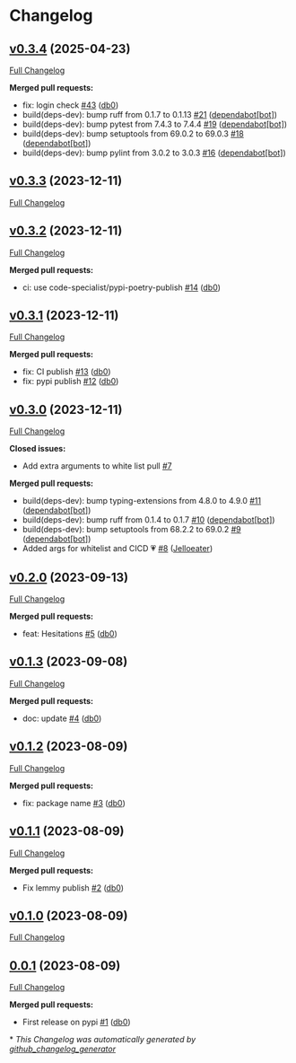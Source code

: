 # Changelog

## [v0.3.4](https://github.com/Fediseer/pythonseer/tree/v0.3.4) (2025-04-23)

[Full Changelog](https://github.com/Fediseer/pythonseer/compare/v0.3.3...v0.3.4)

**Merged pull requests:**

- fix: login check [\#43](https://github.com/Fediseer/pythonseer/pull/43) ([db0](https://github.com/db0))
- build\(deps-dev\): bump ruff from 0.1.7 to 0.1.13 [\#21](https://github.com/Fediseer/pythonseer/pull/21) ([dependabot[bot]](https://github.com/apps/dependabot))
- build\(deps-dev\): bump pytest from 7.4.3 to 7.4.4 [\#19](https://github.com/Fediseer/pythonseer/pull/19) ([dependabot[bot]](https://github.com/apps/dependabot))
- build\(deps-dev\): bump setuptools from 69.0.2 to 69.0.3 [\#18](https://github.com/Fediseer/pythonseer/pull/18) ([dependabot[bot]](https://github.com/apps/dependabot))
- build\(deps-dev\): bump pylint from 3.0.2 to 3.0.3 [\#16](https://github.com/Fediseer/pythonseer/pull/16) ([dependabot[bot]](https://github.com/apps/dependabot))

## [v0.3.3](https://github.com/Fediseer/pythonseer/tree/v0.3.3) (2023-12-11)

[Full Changelog](https://github.com/Fediseer/pythonseer/compare/v0.3.2...v0.3.3)

## [v0.3.2](https://github.com/Fediseer/pythonseer/tree/v0.3.2) (2023-12-11)

[Full Changelog](https://github.com/Fediseer/pythonseer/compare/v0.3.1...v0.3.2)

**Merged pull requests:**

- ci: use code-specialist/pypi-poetry-publish [\#14](https://github.com/Fediseer/pythonseer/pull/14) ([db0](https://github.com/db0))

## [v0.3.1](https://github.com/Fediseer/pythonseer/tree/v0.3.1) (2023-12-11)

[Full Changelog](https://github.com/Fediseer/pythonseer/compare/v0.3.0...v0.3.1)

**Merged pull requests:**

- fix: CI publish [\#13](https://github.com/Fediseer/pythonseer/pull/13) ([db0](https://github.com/db0))
- fix: pypi publish [\#12](https://github.com/Fediseer/pythonseer/pull/12) ([db0](https://github.com/db0))

## [v0.3.0](https://github.com/Fediseer/pythonseer/tree/v0.3.0) (2023-12-11)

[Full Changelog](https://github.com/Fediseer/pythonseer/compare/v0.2.0...v0.3.0)

**Closed issues:**

- Add extra arguments to white list pull [\#7](https://github.com/Fediseer/pythonseer/issues/7)

**Merged pull requests:**

- build\(deps-dev\): bump typing-extensions from 4.8.0 to 4.9.0 [\#11](https://github.com/Fediseer/pythonseer/pull/11) ([dependabot[bot]](https://github.com/apps/dependabot))
- build\(deps-dev\): bump ruff from 0.1.4 to 0.1.7 [\#10](https://github.com/Fediseer/pythonseer/pull/10) ([dependabot[bot]](https://github.com/apps/dependabot))
- build\(deps-dev\): bump setuptools from 68.2.2 to 69.0.2 [\#9](https://github.com/Fediseer/pythonseer/pull/9) ([dependabot[bot]](https://github.com/apps/dependabot))
- Added args for whitelist and CICD 💗 [\#8](https://github.com/Fediseer/pythonseer/pull/8) ([Jelloeater](https://github.com/Jelloeater))

## [v0.2.0](https://github.com/Fediseer/pythonseer/tree/v0.2.0) (2023-09-13)

[Full Changelog](https://github.com/Fediseer/pythonseer/compare/v0.1.3...v0.2.0)

**Merged pull requests:**

- feat: Hesitations [\#5](https://github.com/Fediseer/pythonseer/pull/5) ([db0](https://github.com/db0))

## [v0.1.3](https://github.com/Fediseer/pythonseer/tree/v0.1.3) (2023-09-08)

[Full Changelog](https://github.com/Fediseer/pythonseer/compare/v0.1.2...v0.1.3)

**Merged pull requests:**

- doc: update [\#4](https://github.com/Fediseer/pythonseer/pull/4) ([db0](https://github.com/db0))

## [v0.1.2](https://github.com/Fediseer/pythonseer/tree/v0.1.2) (2023-08-09)

[Full Changelog](https://github.com/Fediseer/pythonseer/compare/v0.1.1...v0.1.2)

**Merged pull requests:**

- fix: package name [\#3](https://github.com/Fediseer/pythonseer/pull/3) ([db0](https://github.com/db0))

## [v0.1.1](https://github.com/Fediseer/pythonseer/tree/v0.1.1) (2023-08-09)

[Full Changelog](https://github.com/Fediseer/pythonseer/compare/v0.1.0...v0.1.1)

**Merged pull requests:**

- Fix lemmy publish [\#2](https://github.com/Fediseer/pythonseer/pull/2) ([db0](https://github.com/db0))

## [v0.1.0](https://github.com/Fediseer/pythonseer/tree/v0.1.0) (2023-08-09)

[Full Changelog](https://github.com/Fediseer/pythonseer/compare/0.0.1...v0.1.0)

## [0.0.1](https://github.com/Fediseer/pythonseer/tree/0.0.1) (2023-08-09)

[Full Changelog](https://github.com/Fediseer/pythonseer/compare/41d38f11b23fe5f15caf0078e50a175cbcfecb07...0.0.1)

**Merged pull requests:**

- First release on pypi [\#1](https://github.com/Fediseer/pythonseer/pull/1) ([db0](https://github.com/db0))



\* *This Changelog was automatically generated by [github_changelog_generator](https://github.com/github-changelog-generator/github-changelog-generator)*
